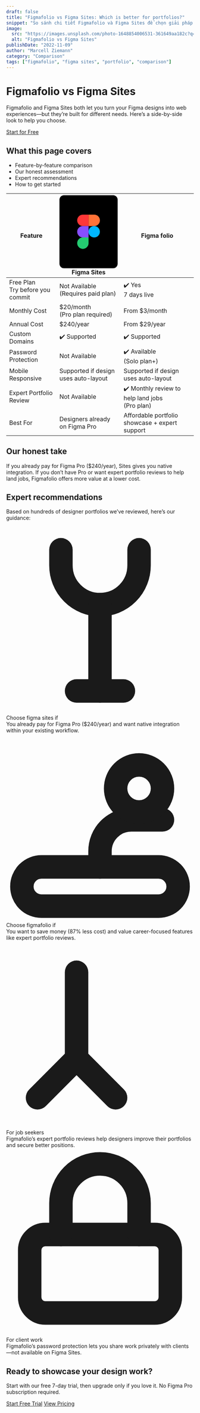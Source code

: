 ```yaml
---
draft: false
title: "Figmafolio vs Figma Sites: Which is better for portfolios?"
snippet: "So sánh chi tiết Figmafolio và Figma Sites để chọn giải pháp portfolio phù hợp nhất cho bạn."
image:
  src: "https://images.unsplash.com/photo-1648854006531-361649aa182c?q=80&w=1170&auto=format&fit=crop&ixlib=rb-4.1.0&ixid=M3wxMjA3fDB8MHxwaG90by1wYWdlfHx8fGVufDB8fHx8fA%3D%3D"
  alt: "Figmafolio vs Figma Sites"
publishDate: "2022-11-09"
author: "Marcell Ziemann"
category: "Comparison"
tags: ["figmafolio", "figma sites", "portfolio", "comparison"]
---
```


<!-- Hero -->
<div class="text-center max-w-2xl mx-auto mt-10 mb-8">
  <h1 class="text-4xl md:text-5xl font-extrabold mb-4">Figmafolio vs Figma Sites</h1>
  <p class="text-gray-600 mb-6">Figmafolio and Figma Sites both let you turn your Figma designs into web experiences—but they’re built for different needs. Here’s a side-by-side look to help you choose.</p>
  <a href="https://app.figmafolio.com/en/auth" class="inline-block bg-[#4d9f70] text-white px-6 py-3 rounded-full font-semibold text-lg shadow hover:bg-[#388e5c] transition underline">Start for Free</a>
</div>

<!-- What this page covers -->
<div class="bg-[#f8fafc] py-8 mb-8">
  <div class="max-w-3xl mx-auto">
    <h2 class="text-2xl font-bold mb-3">What this page covers</h2>
    <ul class="text-[#4d9f70] font-medium space-y-1">
      <li>Feature-by-feature comparison</li>
      <li>Our honest assessment</li>
      <li>Expert recommendations</li>
      <li>How to get started</li>
    </ul>
  </div>
</div>

<!-- Comparison Table -->
<div class="max-w-6xl mx-auto mb-16">
  <div class="bg-white rounded-3xl shadow-lg p-0 overflow-x-auto">
    <table class="min-w-full text-left border-separate [border-spacing:0]">
      <thead>
        <tr>
          <th class="py-6 px-8 text-left font-bold text-xl bg-white rounded-tl-3xl align-middle">Feature</th>
          <th class="py-6 px-8 text-center font-bold text-xl bg-white align-middle">
            <span class="inline-flex items-center justify-center w-full">
              <svg class="w-7 h-7 mr-2" viewBox="0 0 1024 1280" fill="none" xmlns="http://www.w3.org/2000/svg">
                <rect width="1024" height="1280" rx="80" fill="black"/>
                <path d="M312 840C312 784.772 356.772 740 412 740H512V840C512 895.228 467.228 940 412 940C356.772 940 312 895.228 312 840Z" fill="#24CB71"/>
                <path d="M512 340V540H612C667.228 540 712 495.228 712 440C712 384.772 667.228 340 612 340H512Z" fill="#FF7237"/>
                <path d="M611.167 740C666.395 740 711.167 695.228 711.167 640C711.167 584.772 666.395 540 611.167 540C555.939 540 511.167 584.772 511.167 640C511.167 695.228 555.939 740 611.167 740Z" fill="#00B6FF"/>
                <path d="M312 440C312 495.228 356.772 540 412 540H512V340H412C356.772 340 312 384.772 312 440Z" fill="#FF3737"/>
                <path d="M312 640C312 695.228 356.772 740 412 740H512V540H412C356.772 540 312 584.772 312 640Z" fill="#874FFF"/>
              </svg>
              Figma Sites
            </span>
          </th>
          <th class="py-6 px-8 text-center font-bold text-xl bg-[#f6fef9] rounded-tr-3xl border-t-4 border-r-4 border-b-4 border-l-4 border-[#4d9f70] align-middle">
            <span class="inline-flex items-center justify-center w-full">
              <span class="text-[#3a5e3a] font-bold">Figma</span>
              <span class="text-[#4d9f70] font-bold ml-1">folio</span>
            </span>
          </th>
        </tr>
      </thead>
      <tbody class="text-lg">
        <tr>
          <td class="py-6 px-8 text-gray-700 align-middle bg-white">Free Plan <br/><span class="text-xs text-gray-400">Try before you commit</span></td>
          <td class="py-6 px-8 text-center text-gray-500 align-middle bg-white">Not Available<br/><span class="text-xs text-gray-400">(Requires paid plan)</span></td>
          <td class="py-6 px-8 text-center text-[#4d9f70] font-semibold align-middle bg-[#f6fef9] border-r-4 border-l-4 border-[#4d9f70]">✔️ Yes<br/><span class="text-xs text-gray-400">7 days live</span></td>
        </tr>
        <tr>
          <td class="py-6 px-8 text-gray-700 align-middle bg-white">Monthly Cost</td>
          <td class="py-6 px-8 text-center text-gray-700 align-middle bg-white">$20/month<br/><span class="text-xs text-gray-400">(Pro plan required)</span></td>
          <td class="py-6 px-8 text-center text-[#4d9f70] font-semibold align-middle bg-[#f6fef9] border-r-4 border-l-4 border-[#4d9f70]">From $3/month</td>
        </tr>
        <tr>
          <td class="py-6 px-8 text-gray-700 align-middle bg-white">Annual Cost</td>
          <td class="py-6 px-8 text-center text-gray-700 align-middle bg-white">$240/year</td>
          <td class="py-6 px-8 text-center text-[#4d9f70] font-semibold align-middle bg-[#f6fef9] border-r-4 border-l-4 border-[#4d9f70]">From $29/year</td>
        </tr>
        <tr>
          <td class="py-6 px-8 text-gray-700 align-middle bg-white">Custom Domains</td>
          <td class="py-6 px-8 text-center font-semibold align-middle text-[#4d9f70] bg-white">✔️ Supported</td>
          <td class="py-6 px-8 text-center font-semibold align-middle text-[#4d9f70] bg-[#f6fef9] border-r-4 border-l-4 border-[#4d9f70]">✔️ Supported</td>
        </tr>
        <tr>
          <td class="py-6 px-8 text-gray-700 align-middle bg-white">Password Protection</td>
          <td class="py-6 px-8 text-center text-gray-500 align-middle bg-white">Not Available</td>
          <td class="py-6 px-8 text-center font-semibold align-middle text-[#4d9f70] bg-[#f6fef9] border-r-4 border-l-4 border-[#4d9f70]">✔️ Available<br/><span class="text-xs text-gray-400">(Solo plan+)</span></td>
        </tr>
        <tr>
          <td class="py-6 px-8 text-gray-700 align-middle bg-white">Mobile Responsive</td>
          <td class="py-6 px-8 text-center text-gray-700 align-middle bg-white">Supported if design uses auto-layout</td>
          <td class="py-6 px-8 text-center align-middle text-gray-700 bg-[#f6fef9] border-r-4 border-l-4 border-[#4d9f70]">Supported if design uses auto-layout</td>
        </tr>
        <tr>
          <td class="py-6 px-8 text-gray-700 align-middle bg-white">Expert Portfolio Review</td>
          <td class="py-6 px-8 text-center text-gray-500 align-middle bg-white">Not Available</td>
          <td class="py-6 px-8 text-center font-semibold align-middle text-[#4d9f70] bg-[#f6fef9] border-r-4 border-l-4 border-[#4d9f70]">✔️ Monthly review to help land jobs<br/><span class="text-xs text-gray-400">(Pro plan)</span></td>
        </tr>
        <tr>
          <td class="py-6 px-8 text-gray-700 align-middle bg-white rounded-bl-3xl">Best For</td>
          <td class="py-6 px-8 text-center text-gray-700 align-middle bg-white">Designers already on Figma Pro</td>
          <td class="py-6 px-8 text-center align-middle text-gray-700 bg-[#f6fef9] border-b-4 border-r-4 border-l-4 border-[#4d9f70] rounded-br-3xl">Affordable portfolio showcase + expert support</td>
        </tr>
      </tbody>
    </table>
  </div>
</div>

<!-- Honest Take -->
<div class="max-w-3xl mx-auto mb-12">
  <h2 class="text-2xl font-bold mb-3 text-center">Our honest take</h2>
  <p class="text-center text-gray-600">If you already pay for Figma Pro ($240/year), Sites gives you native integration. If you don’t have Pro or want expert portfolio reviews to help land jobs, Figmafolio offers more value at a lower cost.</p>
</div>

<!-- Expert Recommendations -->
<div class="max-w-5xl mx-auto mb-12">
  <h2 class="text-2xl font-bold mb-3 text-center">Expert recommendations</h2>
  <p class="text-center text-gray-600 mb-6">Based on hundreds of designer portfolios we’ve reviewed, here’s our guidance:</p>
  <div class="grid md:grid-cols-2 gap-8">
    <!-- Box 1 -->
    <div class="bg-[#f8fafc] rounded-2xl p-8 flex flex-col items-start shadow-md h-full">
      <div class="mb-4">
        <svg class="w-10 h-10 text-[#24cb71]" fill="none" stroke="currentColor" stroke-width="3" viewBox="0 0 24 24">
          <path d="M7 3v2a5 5 0 0 0 5 5h0a5 5 0 0 0 5-5V3" stroke-linecap="round" stroke-linejoin="round"/>
          <path d="M12 21V10" stroke-linecap="round" stroke-linejoin="round"/>
          <path d="M9 21h6" stroke-linecap="round" stroke-linejoin="round"/>
        </svg>
      </div>
      <div class="font-bold text-xl mb-2">Choose figma sites if</div>
      <div class="text-gray-600 text-base">You already pay for Figma Pro ($240/year) and want native integration within your existing workflow.</div>
    </div>
    <!-- Box 2 -->
    <div class="bg-[#f8fafc] rounded-2xl p-8 flex flex-col items-start shadow-md h-full">
      <div class="mb-4">
        <!-- Icon hand/money -->
        <svg class="w-10 h-10 text-[#24cb71]" fill="none" stroke="currentColor" stroke-width="3" viewBox="0 0 24 24">
          <path d="M12 17v-2a4 4 0 0 1 4-4h4" stroke-linecap="round" stroke-linejoin="round"/>
          <rect x="2" y="17" width="20" height="5" rx="2.5" stroke-linecap="round" stroke-linejoin="round"/>
          <circle cx="17" cy="7" r="3" stroke-linecap="round" stroke-linejoin="round"/>
        </svg>
      </div>
      <div class="font-bold text-xl mb-2">Choose figmafolio if</div>
      <div class="text-gray-600 text-base">You want to save money (87% less cost) and value career-focused features like expert portfolio reviews.</div>
    </div>
    <!-- Box 3 -->
    <div class="bg-[#f8fafc] rounded-2xl p-8 flex flex-col items-start shadow-md h-full">
      <div class="mb-4">
        <!-- Icon rocket -->
        <svg class="w-10 h-10 text-[#24cb71]" fill="none" stroke="currentColor" stroke-width="3" viewBox="0 0 24 24">
          <path d="M4 20l5-5m0 0l5 5m-5-5V4" stroke-linecap="round" stroke-linejoin="round"/>
        </svg>
      </div>
      <div class="font-bold text-xl mb-2">For job seekers</div>
      <div class="text-gray-600 text-base">Figmafolio’s expert portfolio reviews help designers improve their portfolios and secure better positions.</div>
    </div>
    <!-- Box 4 -->
    <div class="bg-[#f8fafc] rounded-2xl p-8 flex flex-col items-start shadow-md h-full">
      <div class="mb-4">
        <!-- Icon lock -->
        <svg class="w-10 h-10 text-[#24cb71]" fill="none" stroke="currentColor" stroke-width="3" viewBox="0 0 24 24">
          <rect x="3" y="11" width="18" height="10" rx="2" stroke-linecap="round" stroke-linejoin="round"/>
          <path d="M7 11V7a5 5 0 0 1 10 0v4" stroke-linecap="round" stroke-linejoin="round"/>
        </svg>
      </div>
      <div class="font-bold text-xl mb-2">For client work</div>
      <div class="text-gray-600 text-base">Figmafolio’s password protection lets you share work privately with clients—not available on Figma Sites.</div>
    </div>
  </div>
</div>

<div class="max-w-[1280px] mx-auto mb-16">
  <div class="bg-[#f8fafc] rounded-2xl p-8 flex flex-col md:flex-row items-center justify-between gap-12">
    <div class="flex-1">
      <h2 class="text-2xl font-bold mb-2">Ready to showcase your design work?</h2>
      <p class="mb-4 text-gray-600">Start with our free 7-day trial, then upgrade only if you love it. No Figma Pro subscription required.</p>
      <a href="#" class="inline-block bg-[#4d9f70] text-white px-6 py-3 rounded-full font-semibold text-lg shadow hover:bg-[#388e5c] transition mr-2">Start Free Trial</a>
      <a href="#" class="inline-block border border-[#4d9f70] text-[#4d9f70] px-6 py-3 rounded-full font-semibold text-lg hover:bg-[#e6f4ec] transition">View Pricing</a>
    </div>
    <div class="flex-shrink-0">
      <!-- <div class="bg-[#f8fafc] rounded-2xl border border-[#E5EAF0] w-[440px] h-[260px] md:w-[520px] md:h-[320px] flex items-center justify-center">
        <img src="/src/assets/showcase.png" alt="Showcase" class="object-cover w-full h-full rounded-2xl" />
      </div> -->
    </div>
  </div>
</div>
